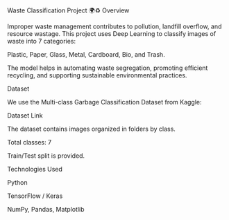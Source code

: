 
Waste Classification Project 🌍♻️
Overview

Improper waste management contributes to pollution, landfill overflow, and resource wastage. This project uses Deep Learning to classify images of waste into 7 categories:

Plastic, Paper, Glass, Metal, Cardboard, Bio, and Trash.

The model helps in automating waste segregation, promoting efficient recycling, and supporting sustainable environmental practices.

Dataset

We use the Multi-class Garbage Classification Dataset from Kaggle:

Dataset Link

The dataset contains images organized in folders by class.

Total classes: 7

Train/Test split is provided.

Technologies Used

Python

TensorFlow / Keras

NumPy, Pandas, Matplotlib
